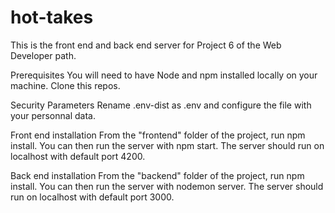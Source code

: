 # hot-takes

This is the front end and back end server for Project 6 of the Web Developer path.

Prerequisites
You will need to have Node and npm installed locally on your machine.
Clone this repos.

Security Parameters 
Rename .env-dist as .env and configure the file with your personnal data. 

Front end installation
From the "frontend" folder of the project, run npm install. You can then run the server with npm start. The server should run on localhost with default port 4200. 

Back end installation
From the "backend" folder of the project, run npm install. You can then run the server with nodemon server. The server should run on localhost with default port 3000. 

